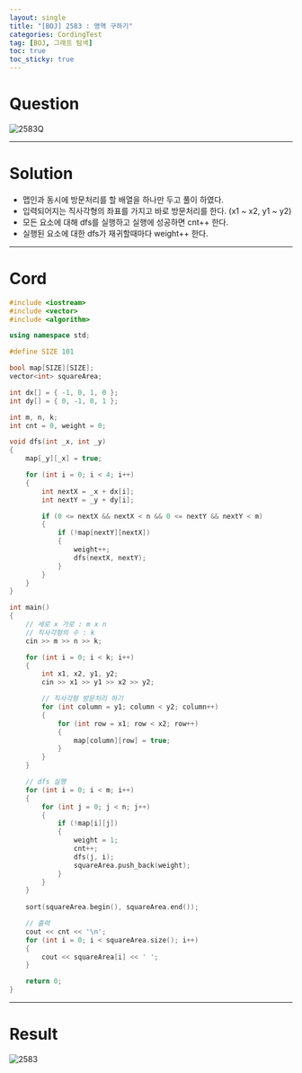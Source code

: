 ```yaml
---
layout: single
title: "[BOJ] 2583 : 영역 구하기"
categories: CordingTest
tag: [BOJ, 그래프 탐색]
toc: true
toc_sticky: true
---
```


# Question
![2583Q](https://user-images.githubusercontent.com/97664446/178465325-2a14aa06-5314-456e-a335-65eec3037592.PNG)

***

# Solution
- 맵인과 동시에 방문처리를 할 배열을 하나만 두고 풀이 하였다.
- 입력되어지는 직사각형의 좌표를 가지고 바로 방문처리를 한다. (x1 ~ x2, y1 ~ y2)
- 모든 요소에 대해 dfs를 실행하고 실행에 성공하면 cnt++ 한다.
- 실행된 요소에 대한 dfs가 재귀할때마다 weight++ 한다.

***

# Cord
```c++
#include <iostream>
#include <vector>
#include <algorithm>

using namespace std;

#define SIZE 101

bool map[SIZE][SIZE];
vector<int> squareArea;

int dx[] = { -1, 0, 1, 0 };
int dy[] = { 0, -1, 0, 1 };

int m, n, k;
int cnt = 0, weight = 0;

void dfs(int _x, int _y)
{
	map[_y][_x] = true;

	for (int i = 0; i < 4; i++)
	{
		int nextX = _x + dx[i];
		int nextY = _y + dy[i];

		if (0 <= nextX && nextX < n && 0 <= nextY && nextY < m)
		{
			if (!map[nextY][nextX])
			{
				weight++;
				dfs(nextX, nextY);
			}
		}
	}
}

int main()
{
	// 세로 x 가로 : m x n
	// 직사각형의 수 : k
	cin >> m >> n >> k;

	for (int i = 0; i < k; i++)
	{
		int x1, x2, y1, y2;
		cin >> x1 >> y1 >> x2 >> y2;

		// 직사각형 방문처리 하기
		for (int column = y1; column < y2; column++)
		{
			for (int row = x1; row < x2; row++)
			{
				map[column][row] = true;
			}
		}
	}

	// dfs 실행
	for (int i = 0; i < m; i++)
	{
		for (int j = 0; j < n; j++)
		{
			if (!map[i][j])
			{
				weight = 1;
				cnt++;
				dfs(j, i);
				squareArea.push_back(weight);
			}
		}
	}
	
	sort(squareArea.begin(), squareArea.end());

	// 출력
	cout << cnt << '\n';
	for (int i = 0; i < squareArea.size(); i++)
	{
		cout << squareArea[i] << ' ';
	}

	return 0;
}

```

***

# Result
![2583](https://user-images.githubusercontent.com/97664446/178465322-f1ef64d5-5c40-4c25-83fc-3bb8bae277db.PNG)